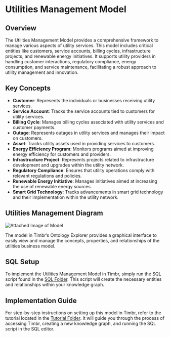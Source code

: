 # Utilities Management Model

## Overview
The Utilities Management Model provides a comprehensive framework to manage various aspects of utility services. This model includes critical entities like customers, service accounts, billing cycles, infrastructure projects, and renewable energy initiatives. It supports utility providers in handling customer interactions, regulatory compliance, energy consumption, and service maintenance, facilitating a robust approach to utility management and innovation.

## Key Concepts
- **Customer**: Represents the individuals or businesses receiving utility services.
- **Service Account**: Tracks the service accounts tied to customers for utility services.
- **Billing Cycle**: Manages billing cycles associated with utility services and customer payments.
- **Outage**: Represents outages in utility services and manages their impact on customers.
- **Asset**: Tracks utility assets used in providing services to customers.
- **Energy Efficiency Program**: Monitors programs aimed at improving energy efficiency for customers and providers.
- **Infrastructure Project**: Represents projects related to infrastructure development and upgrades within the utility network.
- **Regulatory Compliance**: Ensures that utility operations comply with relevant regulations and policies.
- **Renewable Energy Initiative**: Manages initiatives aimed at increasing the use of renewable energy sources.
- **Smart Grid Technology**: Tracks advancements in smart grid technology and their implementation within the utility network.

## Utilities Management Diagram

![Attached Image of Model](path/to/image.png)

The model in Timbr’s Ontology Explorer provides a graphical interface to easily view and manage the concepts, properties, and relationships of the utilities business model.

## SQL Setup
To implement the Utilities Management Model in Timbr, simply run the SQL script found in the [SQL Folder](./sql). This script will create the necessary entities and relationships within your knowledge graph.

## Implementation Guide
For step-by-step instructions on setting up this model in Timbr, refer to the tutorial located in the [Tutorial Folder](./tutorial). It will guide you through the process of accessing Timbr, creating a new knowledge graph, and running the SQL script in the SQL editor.
